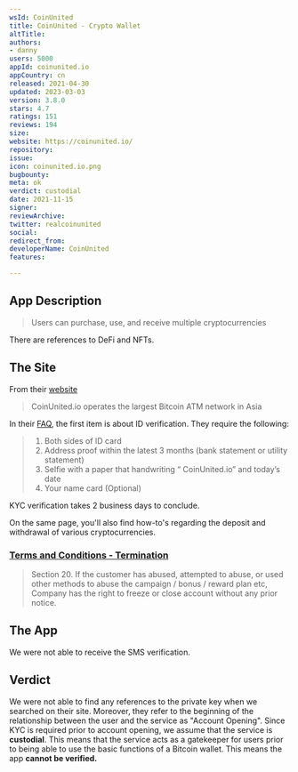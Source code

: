 ```yaml
---
wsId: CoinUnited
title: CoinUnited - Crypto Wallet
altTitle: 
authors:
- danny
users: 5000
appId: coinunited.io
appCountry: cn
released: 2021-04-30
updated: 2023-03-03
version: 3.8.0
stars: 4.7
ratings: 151
reviews: 194
size: 
website: https://coinunited.io/
repository: 
issue: 
icon: coinunited.io.png
bugbounty: 
meta: ok
verdict: custodial
date: 2021-11-15
signer: 
reviewArchive: 
twitter: realcoinunited
social: 
redirect_from: 
developerName: CoinUnited
features: 

---
```


## App Description

> Users can purchase, use, and receive multiple cryptocurrencies

There are references to DeFi and NFTs.

## The Site

From their [website](https://www.coinunited.io/)

> CoinUnited.io operates the largest Bitcoin ATM network in Asia

In their [FAQ](https://www.coinunited.io/help), the first item is about ID verification. They require the following:

> 1. Both sides of ID card <br>
> 2. Address proof within the latest 3 months (bank statement or utility statement)
> 3. Selfie with a paper that handwriting “ CoinUnited.io” and today’s date  
> 4. Your name card (Optional)

KYC verification takes 2 business days to conclude.

On the same page, you'll also find how-to's regarding the deposit and withdrawal of various cryptocurrencies.

### [Terms and Conditions - Termination](https://www.coinunited.io/terms)

> Section 20. If the customer has abused, attempted to abuse, or used other methods to abuse the campaign / bonus / reward plan etc, Company has the right to freeze or close account without any prior notice.

## The App

We were not able to receive the SMS verification.

## Verdict

We were not able to find any references to the private key when we searched on their site. Moreover, they refer to the beginning of the relationship between the user and the service as "Account Opening". Since KYC is required prior to account opening, we assume that the service is **custodial**. This means that the service acts as a gatekeeper for users prior to being able to use the basic functions of a Bitcoin wallet. This means the app **cannot be verified.**
